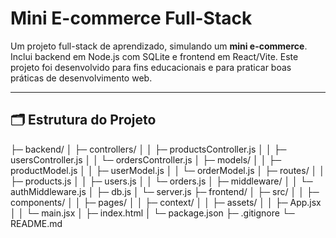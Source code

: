 # Mini E-commerce Full-Stack

Um projeto full-stack de aprendizado, simulando um **mini e-commerce**.
Inclui backend em Node.js com SQLite e frontend em React/Vite.
Este projeto foi desenvolvido para fins educacionais e para praticar boas práticas de desenvolvimento web.

---

## 🗂 Estrutura do Projeto

├─ backend/
│ ├─ controllers/
│ │ ├─ productsController.js
│ │ ├─ usersController.js
│ │ └─ ordersController.js
│ ├─ models/
│ │ ├─ productModel.js
│ │ ├─ userModel.js
│ │ └─ orderModel.js
│ ├─ routes/
│ │ ├─ products.js
│ │ ├─ users.js
│ │ └─ orders.js
│ ├─ middleware/
│ │ └─ authMiddleware.js
│ ├─ db.js
│ └─ server.js
├─ frontend/
│ ├─ src/
│ │ ├─ components/
│ │ ├─ pages/
│ │ ├─ context/
│ │ ├─ assets/
│ │ ├─ App.jsx
│ │ └─ main.jsx
│ ├─ index.html
│ └─ package.json
├─ .gitignore
└─ README.md
